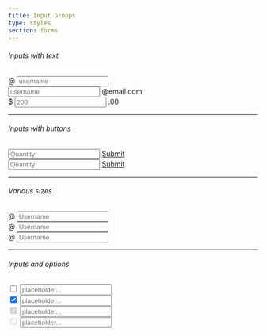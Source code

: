 ```yaml
---
title: Input Groups
type: styles
section: forms
---
```


###### Inputs with text

<div class="input-group margin-small-bottom">
	<span class="input-group-addon">@</span>
	<input class="form-control" placeholder="username" />
</div>
<div class="input-group margin-small-bottom">
	<input class="form-control" placeholder="username" />
	<span class="input-group-addon">@email.com</span>
</div>
<div class="input-group margin-small-bottom">
	<span class="input-group-addon">$</span>
	<input class="form-control" placeholder="200" />
	<span class="input-group-addon">.00</span>
</div>

---

###### Inputs with buttons

<div class="input-group margin-small-bottom">
  <input class="form-control" placeholder="Quantity" />
  <span class="input-group-btn">
    <a href="#" class="btn btn-primary">Submit</a>
  </span>
</div>

<div class="input-group input-group-lg">
  <input class="form-control input-lg" placeholder="Quantity" />
  <span class="input-group-btn">
    <a href="#" class="btn btn-primary btn-lg">Submit</a>
  </span>
</div>

---

###### Various sizes

<div class="input-group input-group-lg margin-small-bottom">
  <span class="input-group-addon" id="sizing-addon1">@</span>
  <input type="text" class="form-control input-lg" placeholder="Username" aria-describedby="sizing-addon1">
</div>

<div class="input-group margin-small-bottom">
  <span class="input-group-addon" id="sizing-addon2">@</span>
  <input type="text" class="form-control" placeholder="Username" aria-describedby="sizing-addon2">
</div>

<div class="input-group input-group-sm margin-small-bottom">
  <span class="input-group-addon" id="sizing-addon3">@</span>
  <input type="text" class="form-control input-sm" placeholder="Username" aria-describedby="sizing-addon3">
</div>

---

###### Inputs and options

<div class="input-group margin-small-bottom">
  <span class="input-group-addon">
  	<label class="option">
    	<input type="checkbox" >
    	<i class="option-icon"></i>
    </label>
  </span>
  <input type="text" class="form-control" placeholder="placeholder...">
</div>
<div class="input-group margin-small-bottom">
  <span class="input-group-addon">
  	<label class="option">
    	<input type="checkbox" checked>
    	<i class="option-icon"></i>
    </label>
  </span>
  <input type="text" class="form-control" placeholder="placeholder...">
</div>
<div class="input-group margin-small-bottom">
  <span class="input-group-addon">
  	<label class="option">
    	<input type="checkbox" checked disabled>
    	<i class="option-icon"></i>
    </label>
  </span>
  <input type="text" class="form-control" placeholder="placeholder...">
</div>
<div class="input-group margin-small-bottom">
  <span class="input-group-addon">
  	<label class="option">
    	<input type="checkbox" disabled>
    	<i class="option-icon"></i>
    </label>
  </span>
  <input type="text" class="form-control" placeholder="placeholder...">
</div>